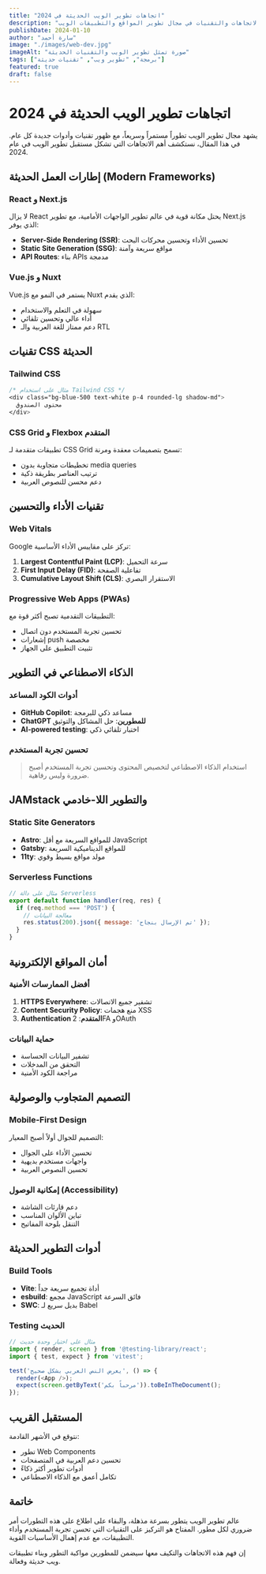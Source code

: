 ```yaml
---
title: "اتجاهات تطوير الويب الحديثة في 2024"
description: "استكشاف أحدث الاتجاهات والتقنيات في مجال تطوير المواقع والتطبيقات الويب"
publishDate: 2024-01-10
author: "سارة أحمد"
image: "./images/web-dev.jpg"
imageAlt: "صورة تمثل تطوير الويب والتقنيات الحديثة"
tags: ["برمجة", "تطوير ويب", "تقنيات حديثة"]
featured: true
draft: false
---
```


# اتجاهات تطوير الويب الحديثة في 2024

يشهد مجال تطوير الويب تطوراً مستمراً وسريعاً، مع ظهور تقنيات وأدوات جديدة كل عام. في هذا المقال، نستكشف أهم الاتجاهات التي تشكل مستقبل تطوير الويب في عام 2024.

## إطارات العمل الحديثة (Modern Frameworks)

### React و Next.js

لا يزال React يحتل مكانة قوية في عالم تطوير الواجهات الأمامية، مع تطوير Next.js الذي يوفر:

- **Server-Side Rendering (SSR)**: تحسين الأداء وتحسين محركات البحث
- **Static Site Generation (SSG)**: مواقع سريعة وآمنة
- **API Routes**: بناء APIs مدمجة

### Vue.js و Nuxt

Vue.js يستمر في النمو مع Nuxt الذي يقدم:

- سهولة في التعلم والاستخدام
- أداء عالي وتحسين تلقائي
- دعم ممتاز للغة العربية والـ RTL

## تقنيات CSS الحديثة

### Tailwind CSS

```css
/* مثال على استخدام Tailwind CSS */
<div class="bg-blue-500 text-white p-4 rounded-lg shadow-md">
  محتوى الصندوق
</div>
```

### CSS Grid و Flexbox المتقدم

تطبيقات متقدمة لـ CSS Grid تسمح بتصميمات معقدة ومرنة:

- تخطيطات متجاوبة بدون media queries
- ترتيب العناصر بطريقة ذكية
- دعم محسن للنصوص العربية

## تقنيات الأداء والتحسين

### Web Vitals

Google تركز على مقاييس الأداء الأساسية:

1. **Largest Contentful Paint (LCP)**: سرعة التحميل
2. **First Input Delay (FID)**: تفاعلية الصفحة
3. **Cumulative Layout Shift (CLS)**: الاستقرار البصري

### Progressive Web Apps (PWAs)

التطبيقات التقدمية تصبح أكثر قوة مع:

- تحسين تجربة المستخدم دون اتصال
- إشعارات push مخصصة
- تثبيت التطبيق على الجهاز

## الذكاء الاصطناعي في التطوير

### أدوات الكود المساعد

- **GitHub Copilot**: مساعد ذكي للبرمجة
- **ChatGPT للمطورين**: حل المشاكل والتوثيق
- **AI-powered testing**: اختبار تلقائي ذكي

### تحسين تجربة المستخدم

> استخدام الذكاء الاصطناعي لتخصيص المحتوى وتحسين تجربة المستخدم أصبح ضرورة وليس رفاهية.

## JAMstack والتطوير اللا-خادمي

### Static Site Generators

- **Astro**: للمواقع السريعة مع أقل JavaScript
- **Gatsby**: للمواقع الديناميكية السريعة
- **11ty**: مولد مواقع بسيط وقوي

### Serverless Functions

```javascript
// مثال على دالة Serverless
export default function handler(req, res) {
  if (req.method === 'POST') {
    // معالجة البيانات
    res.status(200).json({ message: 'تم الإرسال بنجاح' });
  }
}
```

## أمان المواقع الإلكترونية

### أفضل الممارسات الأمنية

1. **HTTPS Everywhere**: تشفير جميع الاتصالات
2. **Content Security Policy**: منع هجمات XSS
3. **Authentication المتقدم**: 2FA وOAuth

### حماية البيانات

- تشفير البيانات الحساسة
- التحقق من المدخلات
- مراجعة الكود الأمنية

## التصميم المتجاوب والوصولية

### Mobile-First Design

التصميم للجوال أولاً أصبح المعيار:

- تحسين الأداء على الجوال
- واجهات مستخدم بديهية
- تحسين النصوص العربية

### إمكانية الوصول (Accessibility)

- دعم قارئات الشاشة
- تباين الألوان المناسب
- التنقل بلوحة المفاتيح

## أدوات التطوير الحديثة

### Build Tools

- **Vite**: أداة تجميع سريعة جداً
- **esbuild**: مجمع JavaScript فائق السرعة
- **SWC**: بديل سريع لـ Babel

### Testing الحديث

```javascript
// مثال على اختبار وحدة حديث
import { render, screen } from '@testing-library/react';
import { test, expect } from 'vitest';

test('يعرض النص العربي بشكل صحيح', () => {
  render(<App />);
  expect(screen.getByText('مرحباً بكم')).toBeInTheDocument();
});
```

## المستقبل القريب

نتوقع في الأشهر القادمة:

- تطور Web Components
- تحسين دعم العربية في المتصفحات
- أدوات تطوير أكثر ذكاءً
- تكامل أعمق مع الذكاء الاصطناعي

## خاتمة

عالم تطوير الويب يتطور بسرعة مذهلة، والبقاء على اطلاع على هذه التطورات أمر ضروري لكل مطور. المفتاح هو التركيز على التقنيات التي تحسن تجربة المستخدم وأداء التطبيقات، مع عدم إهمال الأساسيات القوية.

إن فهم هذه الاتجاهات والتكيف معها سيضمن للمطورين مواكبة التطور وبناء تطبيقات ويب حديثة وفعالة.
